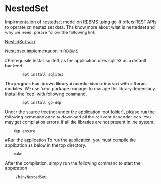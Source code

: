 # NestedSet
Implementation of nestedset model on RDBMS using go. It offers REST APIs to
operate on nested set data. The know more about what is nestedset and why we
need, please follow the following link

[NestedSet wiki](https://en.wikipedia.org/wiki/Nested_set_model)

[Nestedset Implementation in RDBMS](http://mikehillyer.com/articles/managing-hierarchical-data-in-mysql/)

#Prerequisite
Install sqlite3, as the application uses sqlite3 as a default backend.

```
        apt install sqlite3
```

The program has its own library dependencies to interact with different modules.
We use 'dep' package manager to manage the library dependacy. Install the 'dep'
with following command,

```
        apt install go-dep
```

Under the source tree(not under the application root folder), please run the
following command once to download all the relevant dependanices. You may get
compilation errors, if all the libraries are not present in the system.

```
    dep ensure
```

#Run the application
To run the application, you must compile the application as below in the top
directory.

```
    make
```

After the compilation, simply run the following command to start the application

```
    ./bin/NestedSet
```